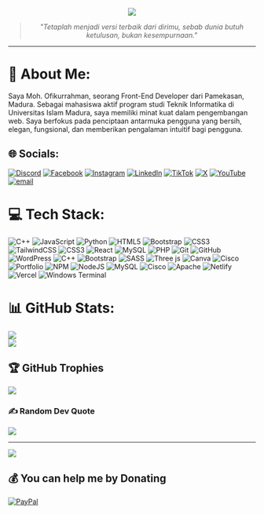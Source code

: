 <p align="center">
  <img src="https://readme-typing-svg.demolab.com?font=Fira+Code&size=24&pause=1000&color=FFD600&center=true&vCenter=true&width=600&lines=Hi%2C+I'm+Ofik...;A+Passionate+Front-End+Developer;Weaving+Digital+Worlds%2C+One+Line+at+a+Time"/>
</p>

> <p align="center"><i>"Tetaplah menjadi versi terbaik dari dirimu, sebab dunia butuh ketulusan, bukan kesempurnaan."</i></p>

---

# 💫 About Me:
Saya Moh. Ofikurrahman, seorang Front-End Developer dari Pamekasan, Madura. Sebagai mahasiswa aktif program studi Teknik Informatika di Universitas Islam Madura, saya memiliki minat kuat dalam pengembangan web. Saya berfokus pada penciptaan antarmuka pengguna yang bersih, elegan, fungsional, dan memberikan pengalaman intuitif bagi pengguna.


## 🌐 Socials:
[![Discord](https://img.shields.io/badge/Discord-%237289DA.svg?logo=discord&logoColor=white)](https://discord.gg/apollyon.id) [![Facebook](https://img.shields.io/badge/Facebook-%231877F2.svg?logo=Facebook&logoColor=white)](https://facebook.com/ofikur) [![Instagram](https://img.shields.io/badge/Instagram-%23E4405F.svg?logo=Instagram&logoColor=white)](https://instagram.com/ofikurr) [![LinkedIn](https://img.shields.io/badge/LinkedIn-%230077B5.svg?logo=linkedin&logoColor=white)](https://linkedin.com/in/ofikur) [![TikTok](https://img.shields.io/badge/TikTok-%23000000.svg?logo=TikTok&logoColor=white)](https://tiktok.com/@ofikur) [![X](https://img.shields.io/badge/X-black.svg?logo=X&logoColor=white)](https://x.com/ofikur) [![YouTube](https://img.shields.io/badge/YouTube-%23FF0000.svg?logo=YouTube&logoColor=white)](https://youtube.com/@ofikur) [![email](https://img.shields.io/badge/Email-D14836?logo=gmail&logoColor=white)](mailto:ofikurxyz@gmail.com) 

# 💻 Tech Stack:
![C++](https://img.shields.io/badge/c++-%2300599C.svg?style=for-the-badge&logo=c%2B%2B&logoColor=white) ![JavaScript](https://img.shields.io/badge/javascript-%23323330.svg?style=for-the-badge&logo=javascript&logoColor=%23F7DF1E) ![Python](https://img.shields.io/badge/python-3670A0?style=for-the-badge&logo=python&logoColor=ffdd54) ![HTML5](https://img.shields.io/badge/html5-%23E34F26.svg?style=for-the-badge&logo=html5&logoColor=white) ![Bootstrap](https://img.shields.io/badge/bootstrap-%238511FA.svg?style=for-the-badge&logo=bootstrap&logoColor=white) ![CSS3](https://img.shields.io/badge/css3-%231572B6.svg?style=for-the-badge&logo=css3&logoColor=white) ![TailwindCSS](https://img.shields.io/badge/tailwindcss-%2338B2AC.svg?style=for-the-badge&logo=tailwind-css&logoColor=white) ![CSS3](https://img.shields.io/badge/css3-%231572B6.svg?style=for-the-badge&logo=css3&logoColor=white) ![React](https://img.shields.io/badge/react-%2320232a.svg?style=for-the-badge&logo=react&logoColor=%2361DAFB) ![MySQL](https://img.shields.io/badge/mysql-4479A1.svg?style=for-the-badge&logo=mysql&logoColor=white) ![PHP](https://img.shields.io/badge/php-%23777BB4.svg?style=for-the-badge&logo=php&logoColor=white) ![Git](https://img.shields.io/badge/git-%23F05033.svg?style=for-the-badge&logo=git&logoColor=white) ![GitHub](https://img.shields.io/badge/github-%23121011.svg?style=for-the-badge&logo=github&logoColor=white) ![WordPress](https://img.shields.io/badge/WordPress-%23117AC9.svg?style=for-the-badge&logo=WordPress&logoColor=white) ![C++](https://img.shields.io/badge/c++-%2300599C.svg?style=for-the-badge&logo=c%2B%2B&logoColor=white) ![Bootstrap](https://img.shields.io/badge/bootstrap-%238511FA.svg?style=for-the-badge&logo=bootstrap&logoColor=white) ![SASS](https://img.shields.io/badge/SASS-hotpink.svg?style=for-the-badge&logo=SASS&logoColor=white) ![Three js](https://img.shields.io/badge/threejs-black?style=for-the-badge&logo=three.js&logoColor=white) ![Canva](https://img.shields.io/badge/Canva-%2300C4CC.svg?style=for-the-badge&logo=Canva&logoColor=white) ![Cisco](https://img.shields.io/badge/cisco-%23049fd9.svg?style=for-the-badge&logo=cisco&logoColor=black) ![Portfolio](https://img.shields.io/badge/Portfolio-%23000000.svg?style=for-the-badge&logo=firefox&logoColor=#FF7139) ![NPM](https://img.shields.io/badge/NPM-%23CB3837.svg?style=for-the-badge&logo=npm&logoColor=white) ![NodeJS](https://img.shields.io/badge/node.js-6DA55F?style=for-the-badge&logo=node.js&logoColor=white) ![MySQL](https://img.shields.io/badge/mysql-4479A1.svg?style=for-the-badge&logo=mysql&logoColor=white) ![Cisco](https://img.shields.io/badge/cisco-%23049fd9.svg?style=for-the-badge&logo=cisco&logoColor=black) ![Apache](https://img.shields.io/badge/apache-%23D42029.svg?style=for-the-badge&logo=apache&logoColor=white) ![Netlify](https://img.shields.io/badge/netlify-%23000000.svg?style=for-the-badge&logo=netlify&logoColor=#00C7B7) ![Vercel](https://img.shields.io/badge/vercel-%23000000.svg?style=for-the-badge&logo=vercel&logoColor=white) ![Windows Terminal](https://img.shields.io/badge/Windows%20Terminal-%234D4D4D.svg?style=for-the-badge&logo=windows-terminal&logoColor=white)

# 📊 GitHub Stats:
![](https://github-readme-stats.vercel.app/api?username=ofikur&theme=radical&hide_border=false&include_all_commits=false&count_private=true)<br/>
![](https://nirzak-streak-stats.vercel.app/?user=ofikur&theme=radical&hide_border=false)<br/>

## 🏆 GitHub Trophies
![](https://github-profile-trophy.vercel.app/?username=ofikur&theme=radical&no-frame=false&no-bg=true&margin-w=4)

### ✍️ Random Dev Quote
![](https://quotes-github-readme.vercel.app/api?type=horizontal&theme=radical)

---
[![](https://visitcount.itsvg.in/api?id=ofikur&icon=0&color=0)](https://visitcount.itsvg.in)

  ## 💰 You can help me by Donating
  [![PayPal](https://img.shields.io/badge/PayPal-00457C?style=for-the-badge&logo=paypal&logoColor=white)](https://paypal.me/ofikur)
